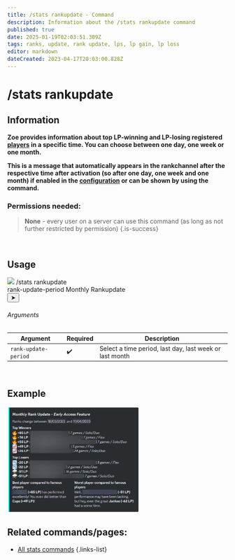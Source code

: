 ```yaml
---
title: /stats rankupdate - Command
description: Information about the /stats rankupdate command
published: true
date: 2025-01-19T02:03:51.309Z
tags: ranks, update, rank update, lps, lp gain, lp loss
editor: markdown
dateCreated: 2023-04-17T20:03:00.828Z
---
```


# /stats rankupdate
## Information
**Zoe provides information about top LP-winning and LP-losing registered [players](/en/terms/player) in a specific time. You can choose between one day, one week or one month.** 

**This is a message that automatically appears in the rankchannel after the respective time after activation (so after one day, one week and one month) if enabled in the [configuration](/en/Zoe-Configuration) or can be shown by using the command.**
<br>

### Permissions needed:
>**None** - every user on a server can use this command (as long as not further restricted by permission) {.is-success}

<br>
 
 ## Usage
<div class="discord-preview">
    <div class="dcp-chatbar">
        <img src="https://zoe-discord-bot.ch/img/favicon.ico" class="dcp-avatar">
        <span class="dcp-command">/stats rankupdate</span>
        <div class="dcp-args">
            <div class="dcp-arg">
                <span class="dcp-arg-label">rank-update-period</span>
                <span class="dcp-arg-value">Monthly Rankupdate</span>
          </div>
        </div>
        <button class="dcp-send-btn">&#10148;</button> 
    </div>
</div>

###### Arguments
| Argument | Required | Description |
|----------|----------|-------------|
| `rank-update-period` | :heavy_check_mark: | Select a time period, last day, last week or last month |
<br>

## Example
<img src="/en_/en_stats_rankupdate.png" width="60%" />
<br>
 
## Related commands/pages:
- [All stats commands](/en/commands/stats/)
{.links-list}